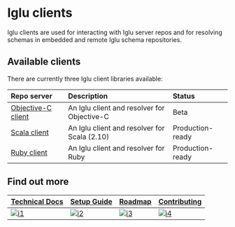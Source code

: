 # Iglu clients

Iglu clients are used for interacting with Iglu server repos and for resolving schemas in embedded and remote Iglu schema repositories.

## Available clients

There are currently three Iglu client libraries available:

| **Repo server**           | **Description**                              | **Status**       |
|:--------------------------|:---------------------------------------------|:-----------------|
| [Objective-C client][c1] | An Iglu client and resolver for Objective-C  | Beta             |
| [Scala client][c2]       | An Iglu client and resolver for Scala (2.10) | Production-ready |
| [Ruby client][c3]        | An Iglu client and resolver for Ruby         | Production-ready |

## Find out more

| **[Technical Docs][techdocs]**     | **[Setup Guide][setup]**     | **[Roadmap][roadmap]**           | **[Contributing][contributing]**           |
|-------------------------------------|-------------------------------|-----------------------------------|---------------------------------------------|
| [![i1][techdocs-image]][techdocs] | [![i2][setup-image]][setup] | [![i3][roadmap-image]][roadmap] | [![i4][contributing-image]][contributing] |


[c1]: https://github.com/snowplow/iglu/wiki/ObjC-client
[c2]: https://github.com/snowplow/iglu/wiki/Scala-client
[c3]: https://github.com/snowplow/iglu/wiki/Ruby-client

[techdocs-image]: https://d3i6fms1cm1j0i.cloudfront.net/github/images/techdocs.png
[setup-image]: https://d3i6fms1cm1j0i.cloudfront.net/github/images/setup.png
[roadmap-image]: https://d3i6fms1cm1j0i.cloudfront.net/github/images/roadmap.png
[contributing-image]: https://d3i6fms1cm1j0i.cloudfront.net/github/images/contributing.png

[techdocs]: https://github.com/snowplow/iglu/wiki/Iglu-clients
[setup]: https://github.com/snowplow/iglu/wiki/Setting-up-an-Iglu-client
[roadmap]: https://github.com/snowplow/iglu/wiki/Product-roadmap
[contributing]: https://github.com/snowplow/iglu/wiki/Contributing
